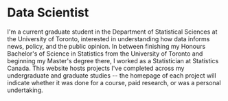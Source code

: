# Data Scientist
I'm a current graduate student in the Department of Statistical Sciences at the University of Toronto, interested in understanding how data informs news, policy, and the public opinion. In between finishing my Honours Bachelor's of Science in Statistics from the University of Toronto and beginning my Master's degree there, I worked as a Statistician at Statistics Canada. This website hosts projects I've completed across my undergraduate and graduate studies -- the homepage of each project will indicate whether it was done for a course, paid research, or was a personal undertaking. 



